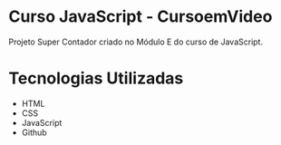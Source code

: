 # Curso JavaScript - CursoemVideo
Projeto Super Contador criado no Módulo E do curso de JavaScript.

# Tecnologias Utilizadas
- HTML
- CSS
- JavaScript
- Github
